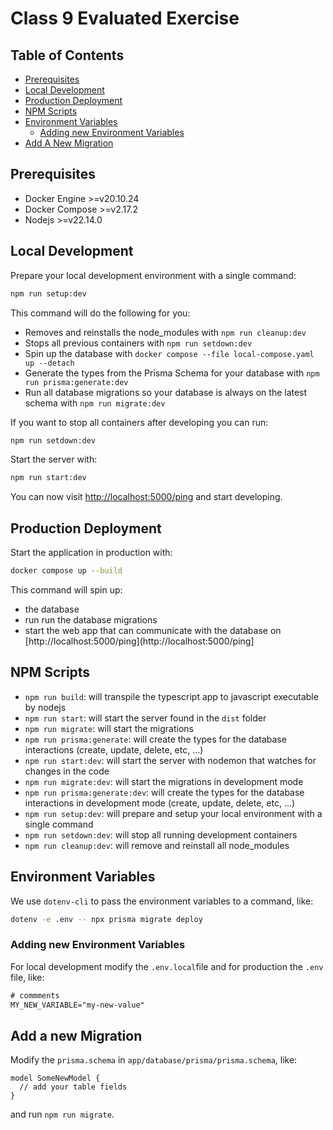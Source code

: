 # Class 9 Evaluated Exercise

## Table of Contents

* [Prerequisites](#prerequisites)
* [Local Development](#local-development)
* [Production Deployment](#production-deployment)
* [NPM Scripts](#npm-scripts)
* [Environment Variables](#environment-variables)
  * [Adding new Environment Variables](#adding-new-environment-variables)
* [Add A New Migration](#add-a-new-migration)

## Prerequisites

* Docker Engine >=v20.10.24
* Docker Compose >=v2.17.2
* Nodejs >=v22.14.0

## Local Development

Prepare your local development environment with a single command:

```sh
npm run setup:dev
```

This command will do the following for you:
* Removes and reinstalls the node_modules with `npm run cleanup:dev`
* Stops all previous containers with `npm run setdown:dev`
* Spin up the database with `docker compose --file local-compose.yaml up --detach`
* Generate the types from the Prisma Schema for your database with `npm run prisma:generate:dev`
* Run all database migrations so your database is always on the latest schema with `npm run migrate:dev`

If you want to stop all containers after developing you can run:

```sh
npm run setdown:dev
```

Start the server with:

```sh
npm run start:dev
```

You can now visit [http://localhost:5000/ping](http://localhost:5000/ping) and start developing.

## Production Deployment

Start the application in production with:

```sh
docker compose up --build
```

This command will spin up:
* the database
* run run the database migrations
* start the web app that can communicate with the database on [http://localhost:5000/ping](http://localhost:5000/ping]

## NPM Scripts

* `npm run build`: will transpile the typescript app to javascript executable by nodejs
* `npm run start`: will start the server found in the `dist` folder
* `npm run migrate`: will start the migrations
* `npm run prisma:generate`: will create the types for the database interactions (create, update, delete, etc, ...)
* `npm run start:dev`: will start the server with nodemon that watches for changes in the code
* `npm run migrate:dev`: will start the migrations in development mode
* `npm run prisma:generate:dev`: will create the types for the database interactions in development mode (create, update, delete, etc, ...)
* `npm run setup:dev`: will prepare and setup your local environment with a single command
* `npm run setdown:dev`: will stop all running development containers
* `npm run cleanup:dev`: will remove and reinstall all node_modules

## Environment Variables

We use `dotenv-cli` to pass the environment variables to a command, like:

```sh
dotenv -e .env -- npx prisma migrate deploy
```

### Adding new Environment Variables

For local development modify the `.env.local`file and for production the `.env` file, like:

```txt
# commments
MY_NEW_VARIABLE="my-new-value"
```

## Add a new Migration

Modify the `prisma.schema` in `app/database/prisma/prisma.schema`, like:

```prisma
model SomeNewModel {
  // add your table fields
}
```

and run `npm run migrate`.
